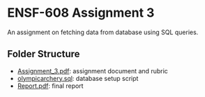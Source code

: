 # ENSF-608 Assignment 3

An assignment on fetching data from database using SQL queries.

## Folder Structure

- [Assignment_3.pdf](Assignment_3.pdf): assignment document and rubric
- [olympicarchery.sql](olympicarchery.sql): database setup script
- [Report.pdf](Report.pdf): final report

